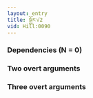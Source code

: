 ```yaml
---
layout: entry
title: སྐྱོར་√2
vid: Hill:0090
---
```

### Dependencies (N = 0)


### Two overt arguments


### Three overt arguments
